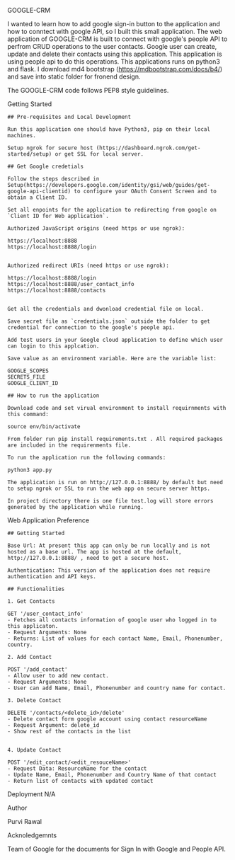 GOOGLE-CRM

I wanted to learn how to add google sign-in button to the application and how to conntect with google API, so I built this small application. The web application of GOOGLE-CRM is built to connect with google's people API to perfrom CRUD operations to the user contacts. Google user can create, update and delete their contacts using this application. This application is using people api to do this operations. This applications runs on python3 and flask. I download md4 bootstrap (https://mdbootstrap.com/docs/b4/) and save into static folder for fronend design.

The GOOGLE-CRM code follows PEP8 style guidelines.

Getting Started

    ## Pre-requisites and Local Development

    Run this application one should have Python3, pip on their local machines.

    Setup ngrok for secure host (https://dashboard.ngrok.com/get-started/setup) or get SSL for local server.

    ## Get Google credetials

    Follow the steps described in Setup(https://developers.google.com/identity/gsi/web/guides/get-google-api-clientid) to configure your OAuth Consent Screen and to obtain a Client ID.

    Set all enpoints for the application to redirecting from google on `Client ID for Web application`.

    Authorized JavaScript origins (need https or use ngrok):

    https://localhost:8888
    https://localhost:8888/login


    Authorized redirect URIs (need https or use ngrok):

    https://localhost:8888/login
    https://localhost:8888/user_contact_info
    https://localhost:8888/contacts
 

    Get all the credentials and dwonload credential file on local. 

    Save secret file as `credentials.json` outside the folder to get credential for connection to the google's people api.

    Add test users in your Google cloud application to define which user can login to this applcation.

    Save value as an environment variable. Here are the variable list:

    GOOGLE_SCOPES
    SECRETS_FILE
    GOOGLE_CLIENT_ID

    ## How to run the application

    Download code and set virual environment to install requirnments with this command:

    source env/bin/activate

    From folder run pip install requirements.txt . All required packages are included in the requirenments file. 

    To run the application run the following commands:

    python3 app.py

    The application is run on http://127.0.0.1:8888/ by default but need to setup ngrok or SSL to run the web app on secure server https.

    In project directory there is one file test.log will store errors generated by the application while running.


Web Application Preference

    ## Getting Started

    Base Url: At present this app can only be run locally and is not hosted as a base url. The app is hosted at the default, http://127.0.0.1:8888/ , need to get a secure host.

    Authentication: This version of the application does not require authentication and API keys.

    ## Functionalities

    1. Get Contacts

    GET '/user_contact_info'
    - Fetches all contacts information of google user who logged in to this applicaton.
    - Request Arguments: None
    - Returns: List of values for each contact Name, Email, Phonenumber, country. 

    2. Add Contact

    POST '/add_contact'
    - Allow user to add new contact.
    - Request Arguments: None
    - User can add Name, Email, Phonenumber and country name for contact.

    3. Delete Contact

    DELETE '/contacts/<delete_id>/delete'
    - Delete contact form google account using contact resourceName
    - Request Argument: delete_id
    - Show rest of the contacts in the list


    4. Update Contact

    POST '/edit_contact/<edit_resouceName>'
    - Request Data: ResourceName for the contact
    - Update Name, Email, Phonenumber and Country Name of that contact
    - Return list of contacts with updated contact


Deployment N/A

Author

Purvi Rawal

Acknoledgemnts

Team of Google for the documents for Sign In with Google and People API.